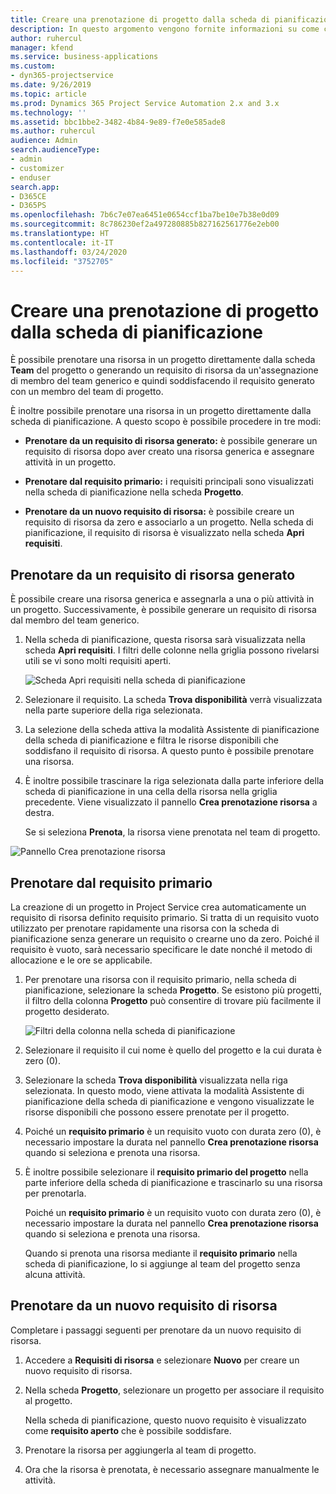 ```yaml
---
title: Creare una prenotazione di progetto dalla scheda di pianificazione
description: In questo argomento vengono fornite informazioni su come creare una prenotazione di progetto dalla scheda di pianificazione.
author: ruhercul
manager: kfend
ms.service: business-applications
ms.custom:
- dyn365-projectservice
ms.date: 9/26/2019
ms.topic: article
ms.prod: Dynamics 365 Project Service Automation 2.x and 3.x
ms.technology: ''
ms.assetid: bbc1bbe2-3482-4b84-9e89-f7e0e585ade8
ms.author: ruhercul
audience: Admin
search.audienceType:
- admin
- customizer
- enduser
search.app:
- D365CE
- D365PS
ms.openlocfilehash: 7b6c7e07ea6451e0654ccf1ba7be10e7b38e0d09
ms.sourcegitcommit: 8c786230ef2a497280885b827162561776e2eb00
ms.translationtype: HT
ms.contentlocale: it-IT
ms.lasthandoff: 03/24/2020
ms.locfileid: "3752705"
---
```

# <a name="create-a-project-booking-from-the-schedule-board"></a>Creare una prenotazione di progetto dalla scheda di pianificazione

È possibile prenotare una risorsa in un progetto direttamente dalla scheda **Team** del progetto o generando un requisito di risorsa da un'assegnazione di membro del team generico e quindi soddisfacendo il requisito generato con un membro del team di progetto.

È inoltre possibile prenotare una risorsa in un progetto direttamente dalla scheda di pianificazione. A questo scopo è possibile procedere in tre modi:

- **Prenotare da un requisito di risorsa generato:** è possibile generare un requisito di risorsa dopo aver creato una risorsa generica e assegnare attività in un progetto.

- **Prenotare dal requisito primario:** i requisiti principali sono visualizzati nella scheda di pianificazione nella scheda **Progetto**. 

- **Prenotare da un nuovo requisito di risorsa:** è possibile creare un requisito di risorsa da zero e associarlo a un progetto. Nella scheda di pianificazione, il requisito di risorsa è visualizzato nella scheda **Apri requisiti**.

## <a name="book-from-a-generated-resource-requirement"></a>Prenotare da un requisito di risorsa generato

È possibile creare una risorsa generica e assegnarla a una o più attività in un progetto. Successivamente, è possibile generare un requisito di risorsa dal membro del team generico. 

1.  Nella scheda di pianificazione, questa risorsa sarà visualizzata nella scheda **Apri requisiti**. I filtri delle colonne nella griglia possono rivelarsi utili se vi sono molti requisiti aperti. 

    ![Scheda Apri requisiti nella scheda di pianificazione](media/FAQ-Project-Booking-Schedule-Board-1.png "Tabella delle prenotazioni e delle assegnazioni")

2. Selezionare il requisito. La scheda **Trova disponibilità** verrà visualizzata nella parte superiore della riga selezionata.
 
3. La selezione della scheda attiva la modalità Assistente di pianificazione della scheda di pianificazione e filtra le risorse disponibili che soddisfano il requisito di risorsa. A questo punto è possibile prenotare una risorsa.

4. È inoltre possibile trascinare la riga selezionata dalla parte inferiore della scheda di pianificazione in una cella della risorsa nella griglia precedente. Viene visualizzato il pannello **Crea prenotazione risorsa** a destra.

    Se si seleziona **Prenota**, la risorsa viene prenotata nel team di progetto.

![Pannello Crea prenotazione risorsa](media/FAQ-Project-Booking-Schedule-Board-6.png "")
 

## <a name="book-from-the-primary-requirement"></a>Prenotare dal requisito primario

La creazione di un progetto in Project Service crea automaticamente un requisito di risorsa definito requisito primario. Si tratta di un requisito vuoto utilizzato per prenotare rapidamente una risorsa con la scheda di pianificazione senza generare un requisito o crearne uno da zero. Poiché il requisito è vuoto, sarà necessario specificare le date nonché il metodo di allocazione e le ore se applicabile. 

1. Per prenotare una risorsa con il requisito primario, nella scheda di pianificazione, selezionare la scheda **Progetto**. Se esistono più progetti, il filtro della colonna **Progetto** può consentire di trovare più facilmente il progetto desiderato.

   ![Filtri della colonna nella scheda di pianificazione](media/FAQ-Project-Booking-Schedule-Board-2.png "Tabella delle prenotazioni e delle assegnazioni")

2. Selezionare il requisito il cui nome è quello del progetto e la cui durata è zero (0).

3. Selezionare la scheda **Trova disponibilità** visualizzata nella riga selezionata. In questo modo, viene attivata la modalità Assistente di pianificazione della scheda di pianificazione e vengono visualizzate le risorse disponibili che possono essere prenotate per il progetto.

4. Poiché un **requisito primario** è un requisito vuoto con durata zero (0), è necessario impostare la durata nel pannello **Crea prenotazione risorsa** quando si seleziona e prenota una risorsa.

5. È inoltre possibile selezionare il **requisito primario del progetto** nella parte inferiore della scheda di pianificazione e trascinarlo su una risorsa per prenotarla.
 
    Poiché un **requisito primario** è un requisito vuoto con durata zero (0), è necessario impostare la durata nel pannello **Crea prenotazione risorsa** quando si seleziona e prenota una risorsa.
 
    Quando si prenota una risorsa mediante il **requisito primario** nella scheda di pianificazione, lo si aggiunge al team del progetto senza alcuna attività.
 
## <a name="book-from-a-new-resource-requirement"></a>Prenotare da un nuovo requisito di risorsa
Completare i passaggi seguenti per prenotare da un nuovo requisito di risorsa. 

1. Accedere a **Requisiti di risorsa** e selezionare **Nuovo** per creare un nuovo requisito di risorsa.

2. Nella scheda **Progetto**, selezionare un progetto per associare il requisito al progetto.
 
    Nella scheda di pianificazione, questo nuovo requisito è visualizzato come **requisito aperto** che è possibile soddisfare.

3. Prenotare la risorsa per aggiungerla al team di progetto.

4. Ora che la risorsa è prenotata, è necessario assegnare manualmente le attività.

